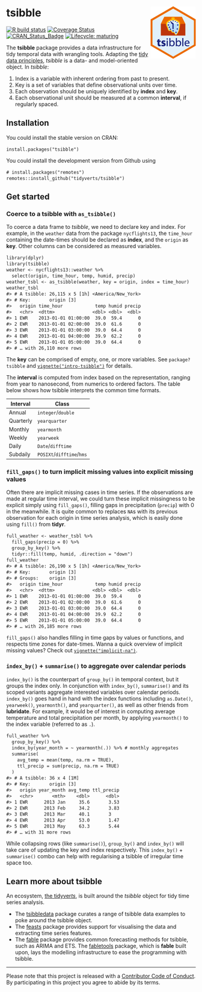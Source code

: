 
<!-- README.md is generated from README.Rmd. Please edit that file -->

tsibble <img src="man/figures/logo.png" align="right" />
========================================================

[![R build
status](https://github.com/tidyverts/tsibble/workflows/R-CMD-check/badge.svg)](https://github.com/tidyverts/tsibble/actions?workflow=R-CMD-check)
[![Coverage
Status](https://codecov.io/gh/tidyverts/tsibble/branch/master/graph/badge.svg)](https://codecov.io/github/tidyverts/tsibble?branch=master)
[![CRAN\_Status\_Badge](https://www.r-pkg.org/badges/version/tsibble)](https://cran.r-project.org/package=tsibble)
[![Lifecycle:
maturing](https://img.shields.io/badge/lifecycle-maturing-blue.svg)](https://www.tidyverse.org/lifecycle/#maturing)

The **tsibble** package provides a data infrastructure for tidy temporal
data with wrangling tools. Adapting the [tidy data
principles](https://tidyr.tidyverse.org/articles/tidy-data.html),
*tsibble* is a data- and model-oriented object. In *tsibble*:

1.  Index is a variable with inherent ordering from past to present.
2.  Key is a set of variables that define observational units over time.
3.  Each observation should be uniquely identified by **index** and
    **key**.
4.  Each observational unit should be measured at a common **interval**,
    if regularly spaced.

Installation
------------

You could install the stable version on CRAN:

    install.packages("tsibble")

You could install the development version from Github using

    # install.packages("remotes")
    remotes::install_github("tidyverts/tsibble")

Get started
-----------

### Coerce to a tsibble with `as_tsibble()`

To coerce a data frame to *tsibble*, we need to declare key and index.
For example, in the `weather` data from the package `nycflights13`, the
`time_hour` containing the date-times should be declared as **index**,
and the `origin` as **key**. Other columns can be considered as measured
variables.

    library(dplyr)
    library(tsibble)
    weather <- nycflights13::weather %>% 
      select(origin, time_hour, temp, humid, precip)
    weather_tsbl <- as_tsibble(weather, key = origin, index = time_hour)
    weather_tsbl
    #> # A tsibble: 26,115 x 5 [1h] <America/New_York>
    #> # Key:       origin [3]
    #>   origin time_hour            temp humid precip
    #>   <chr>  <dttm>              <dbl> <dbl>  <dbl>
    #> 1 EWR    2013-01-01 01:00:00  39.0  59.4      0
    #> 2 EWR    2013-01-01 02:00:00  39.0  61.6      0
    #> 3 EWR    2013-01-01 03:00:00  39.0  64.4      0
    #> 4 EWR    2013-01-01 04:00:00  39.9  62.2      0
    #> 5 EWR    2013-01-01 05:00:00  39.0  64.4      0
    #> # … with 26,110 more rows

The **key** can be comprised of empty, one, or more variables. See
`package?tsibble` and
[`vignette("intro-tsibble")`](https://tsibble.tidyverts.org/articles/intro-tsibble.html)
for details.

The **interval** is computed from index based on the representation,
ranging from year to nanosecond, from numerics to ordered factors. The
table below shows how tsibble interprets the common time formats.

| **Interval** | **Class**                 |
|--------------|---------------------------|
| Annual       | `integer`/`double`        |
| Quarterly    | `yearquarter`             |
| Monthly      | `yearmonth`               |
| Weekly       | `yearweek`                |
| Daily        | `Date`/`difftime`         |
| Subdaily     | `POSIXt`/`difftime`/`hms` |

### `fill_gaps()` to turn implicit missing values into explicit missing values

Often there are implicit missing cases in time series. If the
observations are made at regular time interval, we could turn these
implicit missingness to be explicit simply using `fill_gaps()`, filling
gaps in precipitation (`precip`) with 0 in the meanwhile. It is quite
common to replaces `NA`s with its previous observation for each origin
in time series analysis, which is easily done using `fill()` from
**tidyr**.

    full_weather <- weather_tsbl %>%
      fill_gaps(precip = 0) %>% 
      group_by_key() %>% 
      tidyr::fill(temp, humid, .direction = "down")
    full_weather
    #> # A tsibble: 26,190 x 5 [1h] <America/New_York>
    #> # Key:       origin [3]
    #> # Groups:    origin [3]
    #>   origin time_hour            temp humid precip
    #>   <chr>  <dttm>              <dbl> <dbl>  <dbl>
    #> 1 EWR    2013-01-01 01:00:00  39.0  59.4      0
    #> 2 EWR    2013-01-01 02:00:00  39.0  61.6      0
    #> 3 EWR    2013-01-01 03:00:00  39.0  64.4      0
    #> 4 EWR    2013-01-01 04:00:00  39.9  62.2      0
    #> 5 EWR    2013-01-01 05:00:00  39.0  64.4      0
    #> # … with 26,185 more rows

`fill_gaps()` also handles filling in time gaps by values or functions,
and respects time zones for date-times. Wanna a quick overview of
implicit missing values? Check out
[`vignette("implicit-na")`](http://tsibble.tidyverts.org/articles/implicit-na.html).

### `index_by()` + `summarise()` to aggregate over calendar periods

`index_by()` is the counterpart of `group_by()` in temporal context, but
it groups the index only. In conjunction with `index_by()`,
`summarise()` and its scoped variants aggregate interested variables
over calendar periods. `index_by()` goes hand in hand with the index
functions including `as.Date()`, `yearweek()`, `yearmonth()`, and
`yearquarter()`, as well as other friends from **lubridate**. For
example, it would be of interest in computing average temperature and
total precipitation per month, by applying `yearmonth()` to the index
variable (referred to as `.`).

    full_weather %>%
      group_by_key() %>%
      index_by(year_month = ~ yearmonth(.)) %>% # monthly aggregates
      summarise(
        avg_temp = mean(temp, na.rm = TRUE),
        ttl_precip = sum(precip, na.rm = TRUE)
      )
    #> # A tsibble: 36 x 4 [1M]
    #> # Key:       origin [3]
    #>   origin year_month avg_temp ttl_precip
    #>   <chr>       <mth>    <dbl>      <dbl>
    #> 1 EWR      2013 Jan     35.6       3.53
    #> 2 EWR      2013 Feb     34.2       3.83
    #> 3 EWR      2013 Mar     40.1       3   
    #> 4 EWR      2013 Apr     53.0       1.47
    #> 5 EWR      2013 May     63.3       5.44
    #> # … with 31 more rows

While collapsing rows (like `summarise()`), `group_by()` and
`index_by()` will take care of updating the key and index respectively.
This `index_by()` + `summarise()` combo can help with regularising a
tsibble of irregular time space too.

Learn more about tsibble
------------------------

An ecosystem, [the tidyver*ts*](http://tidyverts.org), is built around
the *tsibble* object for tidy time series analysis.

-   The [tsibbledata](https://tsibbledata.tidyverts.org) package curates
    a range of tsibble data examples to poke around the tsibble object.
-   The [feasts](https://feasts.tidyverts.org) package provides support
    for visualising the data and extracting time series features.
-   The [fable](https://fable.tidyverts.org) package provides common
    forecasting methods for tsibble, such as ARIMA and ETS. The
    [fabletools](https://fabletools.tidyverts.org) package, which is
    **fable** built upon, lays the modelling infrastructure to ease the
    programming with tsibble.

------------------------------------------------------------------------

Please note that this project is released with a [Contributor Code of
Conduct](https://github.com/tidyverts/tsibble/blob/master/.github/CODE_OF_CONDUCT.md).
By participating in this project you agree to abide by its terms.
